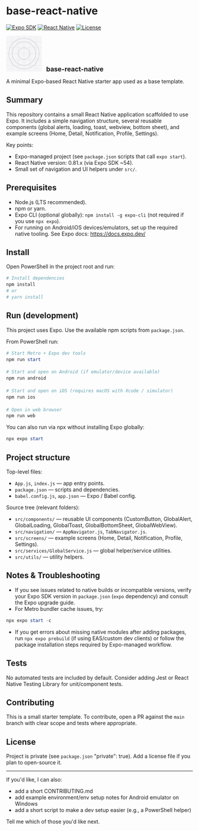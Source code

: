 # base-react-native

<!-- Project badge row -->
[![Expo SDK](https://img.shields.io/badge/Expo-%7E54-3AB0FF.svg)](https://expo.dev)
[![React Native](https://img.shields.io/badge/React%20Native-0.81.5-61DAFB.svg)](https://reactnative.dev)
[![License](https://img.shields.io/badge/license-private-lightgrey.svg)](#)

<!-- Project icon / screenshot -->
<p align="left">
	<img alt="app-icon" src="assets/icon.png" width="96" height="96" />
	<strong style="font-size: 1.25em; margin-left: 8px">base-react-native</strong>
</p>

A minimal Expo-based React Native starter app used as a base template.

## Summary

This repository contains a small React Native application scaffolded to use Expo. It includes a simple navigation structure, several reusable components (global alerts, loading, toast, webview, bottom sheet), and example screens (Home, Detail, Notification, Profile, Settings).

Key points:
- Expo-managed project (see `package.json` scripts that call `expo start`).
- React Native version: 0.81.x (via Expo SDK ~54).
- Small set of navigation and UI helpers under `src/`.

## Prerequisites

- Node.js (LTS recommended).
- npm or yarn.
- Expo CLI (optional globally): `npm install -g expo-cli` (not required if you use `npx expo`).
- For running on Android/iOS devices/emulators, set up the required native tooling. See Expo docs: https://docs.expo.dev/

## Install

Open PowerShell in the project root and run:

```powershell
# Install dependencies
npm install
# or
# yarn install
```

## Run (development)

This project uses Expo. Use the available npm scripts from `package.json`.

From PowerShell run:

```powershell
# Start Metro + Expo dev tools
npm run start

# Start and open on Android (if emulator/device available)
npm run android

# Start and open on iOS (requires macOS with Xcode / simulator)
npm run ios

# Open in web browser
npm run web
```

You can also run via npx without installing Expo globally:

```powershell
npx expo start
```

## Project structure

Top-level files:

- `App.js`, `index.js` — app entry points.
- `package.json` — scripts and dependencies.
- `babel.config.js`, `app.json` — Expo / Babel config.

Source tree (relevant folders):

- `src/components/` — reusable UI components (CustomButton, GlobalAlert, GlobalLoading, GlobalToast, GlobalBottomSheet, GlobalWebView).
- `src/navigation/` — `AppNavigator.js`, `TabNavigator.js`.
- `src/screens/` — example screens (Home, Detail, Notification, Profile, Settings).
- `src/services/GlobalService.js` — global helper/service utilities.
- `src/utils/` — utility helpers.

## Notes & Troubleshooting

- If you see issues related to native builds or incompatible versions, verify your Expo SDK version in `package.json` (`expo` dependency) and consult the Expo upgrade guide.
- For Metro bundler cache issues, try:

```powershell
npx expo start -c
```

- If you get errors about missing native modules after adding packages, run `npx expo prebuild` (if using EAS/custom dev clients) or follow the package installation steps required by Expo-managed workflow.

## Tests

No automated tests are included by default. Consider adding Jest or React Native Testing Library for unit/component tests.

## Contributing

This is a small starter template. To contribute, open a PR against the `main` branch with clear scope and tests where appropriate.

## License

Project is private (see `package.json` "private": true). Add a license file if you plan to open-source it.

---

If you'd like, I can also:
- add a short CONTRIBUTING.md
- add example environment/env setup notes for Android emulator on Windows
- add a short script to make a dev setup easier (e.g., a PowerShell helper)

Tell me which of those you'd like next.
